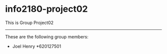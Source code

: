 # info2180-project02


This is Group Project02

***
These are the following group members:
* Joel Henry *620127501
